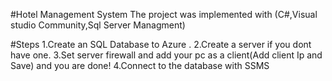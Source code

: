#Hotel Management System
The project was implemented with (C#,Visual studio Community,Sql Server Managment)

#Steps
1.Create an SQL Database to Azure .
2.Create a server if you dont have one.
3.Set server firewall and add your pc as a client(Add client Ip and Save) and you are done!
4.Connect to the database with SSMS

